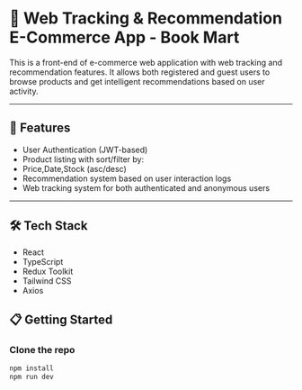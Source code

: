 # 🛒 Web Tracking & Recommendation E-Commerce App - Book Mart

This is a front-end of e-commerce web application with web tracking and recommendation features. It allows both registered and guest users to browse products and get intelligent recommendations based on user activity.

---

## 📌 Features

  - User Authentication (JWT-based)
  - Product listing with sort/filter by:
  - Price,Date,Stock (asc/desc)
  - Recommendation system based on user interaction logs
  - Web tracking system for both authenticated and anonymous users

---

## 🛠 Tech Stack
- React
- TypeScript
- Redux Toolkit
- Tailwind CSS
- Axios


## 📋 Getting Started

### Clone the repo

```bash
npm install
npm run dev

